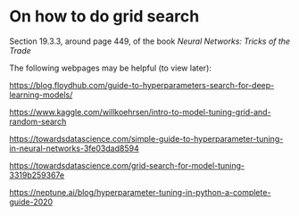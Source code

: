 # On how to do grid search

Section 19.3.3, around page 449, of the book *Neural Networks: Tricks of the Trade*

The following webpages may be helpful (to view later):

https://blog.floydhub.com/guide-to-hyperparameters-search-for-deep-learning-models/

https://www.kaggle.com/willkoehrsen/intro-to-model-tuning-grid-and-random-search

https://towardsdatascience.com/simple-guide-to-hyperparameter-tuning-in-neural-networks-3fe03dad8594

https://towardsdatascience.com/grid-search-for-model-tuning-3319b259367e

https://neptune.ai/blog/hyperparameter-tuning-in-python-a-complete-guide-2020

